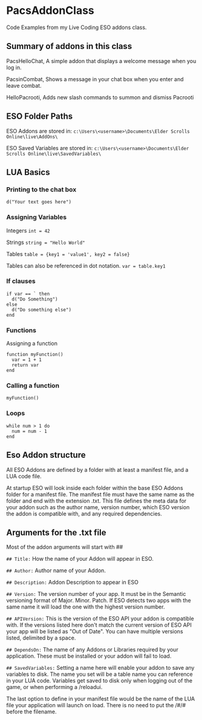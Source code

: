 # PacsAddonClass
Code Examples from my Live Coding ESO addons class. 

## Summary of addons in this class
PacsHelloChat, A simple addon that displays a welcome message when you log in. 

PacsinCombat, Shows a message in your chat box when you enter and leave combat. 

HelloPacrooti, Adds new slash commands to summon and dismiss Pacrooti

## ESO Folder Paths

ESO Addons are stored in:
`c:\Users\<username>\Documents\Elder Scrolls Online\live\AddOns\`

ESO Saved Variables are stored in:
`c:\Users\<username>\Documents\Elder Scrolls Online\live\SavedVariables\`

## LUA Basics

### Printing to the chat box
`d("Your text goes here")`

### Assigning Variables

Integers `int = 42`

Strings `string = "Hello World"`

Tables `table = {key1 = 'value1', key2 = false}`

Tables can also be referenced in dot notation.  `var = table.key1`

### If clauses

```
if var == ` then
  d("Do Something")
else
  d("Do something else")
end
```

### Functions

Assigning a function
```
function myFunction()
  var = 1 + 1
  return var
end
```

### Calling a function
```
myFunction()
```

### Loops

```
while num > 1 do
  num = num - 1 
end
```


## Eso Addon structure

All ESO Addons are defined by a folder with at least a manifest file, and a LUA code file.

At startup ESO will look inside each folder within the base ESO Addons folder for a manifest file.  The manifest file must have the same name as the folder and end with the extension .txt. This file defines the meta data for your addon such as the author name, version number, which ESO version the addon is compatible with, and any required dependencies. 

## Arguments for the .txt file

Most of the addon arguments will start with \#\#

`## Title:` 
How the name of your Addon will appear in ESO.

`## Author:`
Author name of your Addon. 

`## Description:`
Addon Description to appear in ESO

`## Version:`
The version number of your app.  It must be in the Semantic versioning format of Major. Minor. Patch.  If ESO detects two apps with the same name it will load the one with the highest version number. 


`## APIVersion:`
This is the version of the ESO API your addon is compatible with.  If the versions listed here don't match the current version of ESO API your app will be listed as "Out of Date".  You can have multiple versions listed, delimited by a space. 


`## DependsOn:`
The name of any Addons or Libraries required by your application.  These must be installed or your addon will fail to load.  


`## SavedVariables:`
Setting a name here will enable your addon to save any variables to disk.  The name you set will be a table name you can reference in your LUA code.  Variables get saved to disk only when logging out of the game, or when performing a /reloadui. 

The last option to define in your manifest file would be the name of the LUA file your application will launch on load.  There is no need to put the /#/# before the filename. 